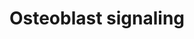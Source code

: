 ---
annotations:
- id: CL:0000062
  parent: native cell
  type: Cell Type Ontology
  value: osteoblast
- id: PW:0000650
  parent: signaling pathway
  type: Pathway Ontology
  value: signaling pathway pertinent to development
authors:
- Ehsiao
- AlexanderPico
- Khanspers
- MaintBot
- Ddigles
- Mkutmon
- Eweitz
- Egonw
- DeSl
description: 'Osteoblasts are specialized, terminally differentiated uninucleated
  cells responsible for bone formation. Their activity is tightly regulated by external
  stimuli, originating from e.g. the parathyroid glands, osteocytes, etc. Along with
  osteoclasts, which are responsible for bone degradation, osteoblasts are key regulators
  of the shape and volume of bone tissue. '
last-edited: 2023-06-23
organisms:
- Rattus norvegicus
redirect_from:
- /index.php/Pathway:WP227
- /instance/WP227
- /instance/WP227_r126794
revision: r126794
schema-jsonld:
- '@context': https://schema.org/
  '@id': https://wikipathways.github.io/pathways/WP227.html
  '@type': Dataset
  creator:
    '@type': Organization
    name: WikiPathways
  description: 'Osteoblasts are specialized, terminally differentiated uninucleated
    cells responsible for bone formation. Their activity is tightly regulated by external
    stimuli, originating from e.g. the parathyroid glands, osteocytes, etc. Along
    with osteoclasts, which are responsible for bone degradation, osteoblasts are
    key regulators of the shape and volume of bone tissue. '
  keywords:
  - Bone sialoprotein
  - Collagen 1
  - FGF-23
  - NPT3
  - Osteocalcin
  - Osteoprotegerin
  - PDGF Ra
  - PDGF Rb
  - PTH receptor
  - Parathyroid hormone
  - Phosphate
  - RANK ligand
  - Sodium
  - Vitamin D
  license: CC0
  name: Osteoblast signaling
seo: CreativeWork
title: Osteoblast signaling
wpid: WP227
---